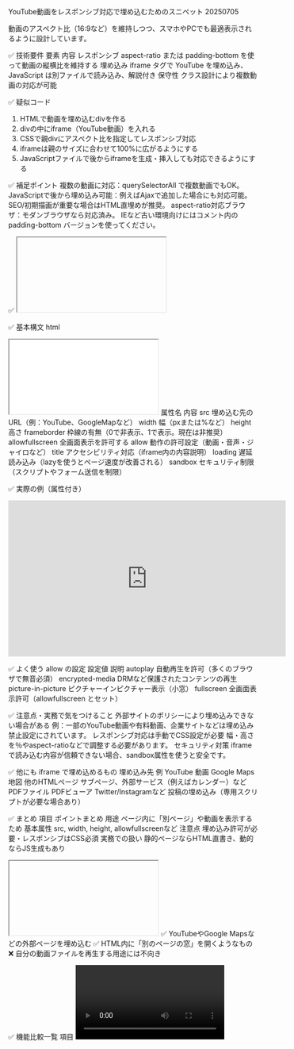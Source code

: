 YouTube動画をレスポンシブ対応で埋め込むためのスニペット 20250705

動画のアスペクト比（16:9など）を維持しつつ、スマホやPCでも最適表示されるように設計しています。

✅ 技術要件
要素	        内容
レスポンシブ	aspect-ratio または padding-bottom を使って動画の縦横比を維持する
埋め込み	    iframe タグで YouTube を埋め込み、JavaScript は別ファイルで読み込み、解説付き
保守性	        クラス設計により複数動画の対応が可能

✅ 疑似コード
1. HTMLで動画を埋め込むdivを作る
2. divの中にiframe（YouTube動画）を入れる
3. CSSで親divにアスペクト比を指定してレスポンシブ対応
4. iframeは親のサイズに合わせて100%に広がるようにする
5. JavaScriptファイルで後からiframeを生成・挿入しても対応できるようにする

✅ 補足ポイント
複数の動画に対応：querySelectorAll で複数動画でもOK。
JavaScriptで後から埋め込み可能：例えばAjaxで追加した場合にも対応可能。
SEO/初期描画が重要な場合はHTML直埋めが推奨。
aspect-ratio対応ブラウザ：モダンブラウザなら対応済み。
IEなど古い環境向けにはコメント内の padding-bottom バージョンを使ってください。



✅ <iframe> タグとは？
iframe（inline frame） は、別のウェブページや動画、地図などを現在のページ内に埋め込むためのHTMLタグです。
簡単に言うと、「ページの中に小さな別ページの窓を開けるタグ」です。

✅ 代表的な使用例
✅ YouTube動画を埋め込む
html
<iframe 
  src="https://www.youtube.com/embed/動画ID" 
  width="560" 
  height="315"
  allowfullscreen>
</iframe>

✅ 基本構文
html
<iframe src="URL" width="横幅" height="高さ" その他の属性></iframe>
属性名	内容
src	                埋め込む先のURL（例：YouTube、GoogleMapなど）
width	            幅（pxまたは%など）
height	            高さ
frameborder	        枠線の有無（0で非表示、1で表示。現在は非推奨）
allowfullscreen	    全画面表示を許可する
allow	            動作の許可設定（動画・音声・ジャイロなど）
title	            アクセシビリティ対応（iframe内の内容説明）
loading	            遅延読み込み（lazyを使うとページ速度が改善される）
sandbox	            セキュリティ制限（スクリプトやフォーム送信を制限）

✅ 実際の例（属性付き）
<iframe
  src="https://www.youtube.com/embed/Px2Xyt2MhsU?start=1331"
  width="560"
  height="315"
  title="YouTube video player"
  frameborder="0"
  allow="accelerometer; autoplay; clipboard-write; encrypted-media; gyroscope; picture-in-picture; web-share"
  allowfullscreen>
</iframe>

✅ よく使う allow の設定
設定値	                    説明
autoplay	            自動再生を許可（多くのブラウザで無音必須）
encrypted-media	        DRMなど保護されたコンテンツの再生
picture-in-picture	    ピクチャーインピクチャー表示（小窓）
fullscreen	            全画面表示許可（allowfullscreen とセット）

✅ 注意点・実務で気をつけること
外部サイトのポリシーにより埋め込みできない場合がある
例：一部のYouTube動画や有料動画、企業サイトなどは埋め込み禁止設定にされています。
レスポンシブ対応は手動でCSS設定が必要
幅・高さを％やaspect-ratioなどで調整する必要があります。
セキュリティ対策
iframeで読み込む内容が信頼できない場合、sandbox属性を使うと安全です。

✅ 他にも iframe で埋め込めるもの
埋め込み先	             例
YouTube	                動画
Google Maps	            地図
他のHTMLページ	        サブページ、外部サービス（例えばカレンダー）など
PDFファイル	            PDFビューア
Twitter/Instagramなど	投稿の埋め込み（専用スクリプトが必要な場合あり）

✅ まとめ
項目	        ポイントまとめ
用途	        ページ内に「別ページ」や動画を表示するため
基本属性	     src, width, height, allowfullscreenなど
注意点	        埋め込み許可が必要・レスポンシブはCSS必須
実務での扱い	 静的ページならHTML直書き、動的ならJS生成もあり

<iframe> タグと <video> タグは全く用途が異なるタグです。

✅違い:
タグ	    主な目的
<video>	    自分の用意した動画ファイルを再生する
<iframe>	他サイトのコンテンツ（YouTubeなど）を埋め込む

✅ それぞれの使い方と違い
✅ <video> タグの使い方（ローカル動画）
html
<video controls width="640" height="360">
  <source src="movie.mp4" type="video/mp4">
  ブラウザが video タグに対応していません。
</video>
✅ ファイル形式は .mp4, .webm, .ogg など
✅ 動画ファイルは 自分のサーバー上にある必要あり
❌ YouTubeなどの外部サービスのURLは使えない

✅ <iframe> タグの使い方（YouTubeなど外部コンテンツ）
html
<iframe 
  src="https://www.youtube.com/embed/動画ID" 
  width="640" height="360"
  allowfullscreen>
</iframe>
✅ YouTubeやGoogle Mapsなどの外部ページを埋め込む
✅ HTML内に「別のページの窓」を開くようなもの
❌ 自分の動画ファイルを再生する用途には不向き

✅ 機能比較一覧
項目	                       <video> タグ	<iframe> タグ
再生対象	                  自分の動画ファイル	            外部サイトの動画・Webページ
使用例	                      movie.mp4, movie.webmなど	    YouTube、Google Maps、他のWebページ
サーバーに置く必要	           ✅ 必要（動画ファイルを持つ）  ❌ 不要（YouTubeなどがホスト）
スタイルやコントロール制御	    ✅ 細かく制御可能（JS・CSS）  ❌ iframeの中身は基本制御できない
再生の自由度（速度・音量など）	✅ フルコントロール可能	      ❌ 外部サービスの仕様に依存
埋め込みの簡単さ	           ◯ 自分のサーバーにあれば簡単	  ◎ YouTubeなどからタグをコピーするだけ

✅ 実務での使い分け
シーン	                        推奨タグ	        理由
自社製品の紹介動画を載せたい	<video>	        自分のサーバー上のファイルだから
YouTubeの動画を埋め込みたい	   <iframe>	       YouTubeが提供する正式な埋め込み方法だから
Googleマップを載せたい	       <iframe>	       マップはiframeでしか埋め込めない
オリジナル動画を自動再生させたい <video>	    属性やJavaScriptで細かく制御できる

✅ まとめ（覚え方）
🔹 <video> = 自分の動画を見せる
🔹 <iframe> = 他人のサービスを借りて埋め込む


✅ YouTube動画を差し替えるケース【実務編】
1. 複数の動画を1つの画面で切り替えて表示したいとき
ユーザーがサムネイルをクリック → 対応する動画に切り替え
タブ切り替え式のUIなど
ギャラリー形式のポートフォリオサイト

📌 例：
js
thumbnail.addEventListener('click', () => {
  iframe.src = 'https://www.youtube.com/embed/別の動画ID';
});
2. A/Bテストやコンバージョン改善のために動画を入れ替える
マーケティング用LPで複数の訴求動画を順番に差し替えて検証
同じ商品でも、セール訴求・レビュー訴求などのバージョンを切り替える
📌 例： 時間帯やユーザー属性に応じて動画を変更

3. 再生回数の偏りを防ぎたい／均等に流したいとき
動画が複数ある中で、一定の確率でランダムに再生する
特定の動画だけにアクセスが集中しないよう調整

📌 例：
js
const videoIds = ['abc123', 'def456', 'ghi789'];
const random = Math.floor(Math.random() * videoIds.length);
iframe.src = `https://www.youtube.com/embed/${videoIds[random]}`;
4. 最新動画を常に表示させたい（運用型サイト）
CMSやDBと連携し、YouTubeチャンネルの最新アップロード動画を表示
管理画面で動画IDだけ差し替えれば済むように設計

📌 WordPressなどで iframe の中身だけ JS 側で更新可能にしておく

5. ユーザーの操作や条件で動画を切り替える
フォームで選んだジャンルやカテゴリに応じて動画を変更
トレーニング動画サイトで「次へ」ボタンで次の動画を差し替える

6. 言語や地域ごとに動画を切り替える（多言語・多地域対応）
ja → 日本語ナレーション動画
en → 英語版の動画
（iframeのsrcを動的に切り替え）

✅ YouTube差し替えがあまり向かないケース
ケース	                            理由
単に1本だけ動画を見せたいとき	      HTMLに直接書いたほうがシンプルで確実
動画差し替えにJS依存したくない場合	JS無効ユーザーやSEO配慮で避けることも
WordPress記事本文内の動画	         CMS上で編集されるので、JS介入の必要なし

✅ まとめ
YouTubeの動画をJavaScriptで差し替えるのは、以下のような場合に有効です：
動的にUIを切り替えたい
複数動画を使い分けたい
管理・運用の手間を減らしたい
ABテスト・マーケティング効果を高めたい

✔ 実務でも、動画ギャラリー・教育サイト・プロモーションLP・EC紹介など、動画を何らかの条件で切り替えたいときにこの手法が活躍します。